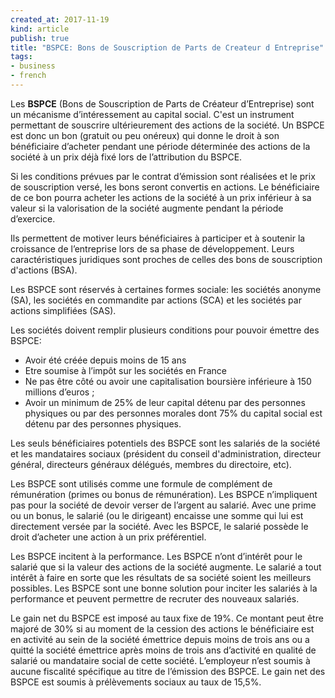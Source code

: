 ```yaml
---
created_at: 2017-11-19 
kind: article
publish: true
title: "BSPCE: Bons de Souscription de Parts de Createur d Entreprise"
tags:
- business
- french
---
```


Les **BSPCE** (Bons de Souscription de Parts de Créateur d’Entreprise) sont un mécanisme d’intéressement au capital social. C'est un instrument permettant de souscrire ultérieurement des actions de la société. Un BSPCE est donc un bon (gratuit ou peu onéreux) qui donne le droit à son bénéficiaire d’acheter pendant une période déterminée des actions de la société à un prix déjà fixé lors de l’attribution du BSPCE.

Si les conditions prévues par le contrat d’émission sont réalisées et le prix de souscription versé, les bons seront convertis en actions. Le bénéficiaire de ce bon pourra acheter les actions de la société à un prix inférieur à sa valeur si la valorisation de la société augmente pendant la période d’exercice.

Ils permettent de motiver leurs bénéficiaires à participer et à soutenir la croissance de l’entreprise lors de sa phase de développement. Leurs caractéristiques juridiques sont proches de celles des bons de souscription d'actions (BSA).

Les BSPCE sont réservés à certaines formes sociale: les sociétés anonyme (SA), les sociétés en commandite par actions (SCA) et les sociétés par actions simplifiées (SAS). 

Les sociétés doivent remplir plusieurs conditions pour pouvoir émettre des BSPCE:

* Avoir été créée depuis moins de 15 ans 
* Etre soumise à l’impôt sur les sociétés en France 
* Ne pas être côté ou avoir une capitalisation boursière inférieure à 150 millions d’euros ;
* Avoir un minimum de 25% de leur capital détenu par des personnes physiques ou par des personnes morales dont 75% du capital social est détenu par des personnes physiques.

Les seuls bénéficiaires potentiels des BSPCE sont les salariés de la société et les mandataires sociaux (président du conseil d'administration, directeur général, directeurs généraux délégués, membres du directoire, etc).

Les BSPCE sont utilisés comme une formule de complément de rémunération (primes ou bonus de rémunération). Les BSPCE n’impliquent pas pour la société de devoir verser de l’argent au salarié. Avec une prime ou un bonus, le salarié (ou le dirigeant) encaisse une somme qui lui est directement versée par la société. Avec les BSPCE, le salarié possède le droit d’acheter une action à un prix préférentiel. 

Les BSPCE incitent à la performance. Les BSPCE n’ont d’intérêt pour le salarié que si la valeur des actions de la société augmente. Le salarié a tout intérêt à faire en sorte que les résultats de sa société soient les meilleurs possibles. Les BSPCE sont une bonne solution pour inciter les salariés à la performance et peuvent permettre de recruter des nouveaux salariés.

Le gain net du BSPCE est imposé au taux fixe de 19%.  Ce montant peut être majoré de 30% si au moment de la cession des actions le bénéficiaire est en activité au sein de la société émettrice depuis moins de trois ans ou a quitté la société émettrice après moins de trois ans d’activité en qualité de salarié ou mandataire social de cette société. L’employeur n’est soumis à aucune fiscalité spécifique au titre de l’émission des BSPCE. Le gain net des BSPCE est soumis à prélèvements sociaux au taux de 15,5%.
